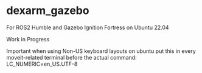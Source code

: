 # dexarm_gazebo

For ROS2 Humble and Gazebo Ignition Fortress on Ubuntu 22.04

Work in Progress

Important when using Non-US keyboard layouts on ubuntu put this in every moveit-related terminal before the actual command: LC_NUMERIC=en_US.UTF-8
